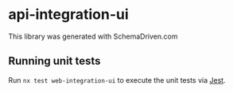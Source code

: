 
# api-integration-ui

This library was generated with SchemaDriven.com

## Running unit tests

Run `nx test web-integration-ui` to execute the unit tests via [Jest](https://jestjs.io).

